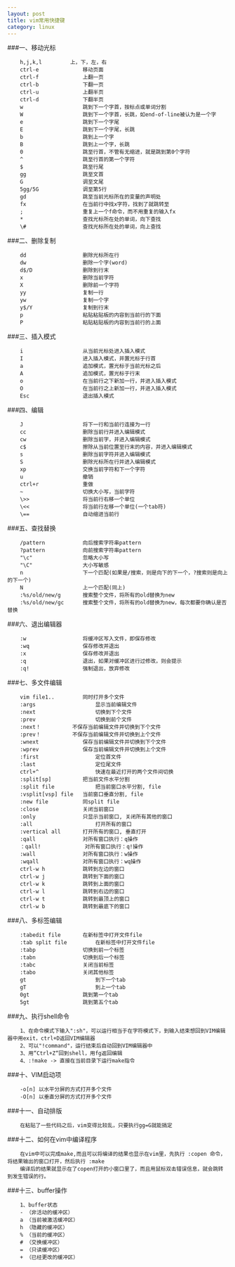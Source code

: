 ```yaml
---
layout: post
title: vim常用快捷键
category: linux
---
```




###一、移动光标

		h,j,k,l   		上，下，左，右
		ctrl-e      		移动页面
		ctrl-f         		上翻一页
		ctrl-b         		下翻一页
		ctrl-u         		上翻半页
		ctrl-d         		下翻半页
		w             		跳到下一个字首，按标点或单词分割
		W            		跳到下一个字首，长跳，如end-of-line被认为是一个字
		e             		跳到下一个字尾
		E             		跳到下一个字尾，长跳
		b             		跳到上一个字
		B             		跳到上一个字，长跳
		0             		跳至行首，不管有无缩进，就是跳到第0个字符
		^             		跳至行首的第一个字符
		$            		跳至行尾
		gg             		跳至文首
		G           		调至文尾
		5gg/5G      		调至第5行
		gd             		跳至当前光标所在的变量的声明处
		fx             		在当前行中找x字符，找到了就跳转至
		;             		重复上一个f命令，而不用重复的输入fx
		*            		查找光标所在处的单词，向下查找
		\#             		查找光标所在处的单词，向上查找

###二、删除复制


		dd             		删除光标所在行
		dw          		删除一个字(word)
		d$/D        		删除到行末
		x           		删除当前字符
		X             		删除前一个字符
		yy             		复制一行
		yw             		复制一个字
		y$/Y         		复制到行末
		p             		粘贴粘贴板的内容到当前行的下面
		P             		粘贴粘贴板的内容到当前行的上面

###三、插入模式


		i             		从当前光标处进入插入模式
		I             		进入插入模式，并置光标于行首
		a             		追加模式，置光标于当前光标之后
		A             		追加模式，置光标于行末
		o             		在当前行之下新加一行，并进入插入模式
		O             		在当前行之上新加一行，并进入插入模式
		Esc         		退出插入模式

###四、编辑

		J             		将下一行和当前行连接为一行
		cc            		删除当前行并进入编辑模式
		cw             		删除当前字，并进入编辑模式
		c$             		擦除从当前位置至行末的内容，并进入编辑模式
		s             		删除当前字符并进入编辑模式
		S             		删除光标所在行并进入编辑模式
		xp             		交换当前字符和下一个字符
		u             		撤销
		ctrl+r         		重做
		~             		切换大小写，当前字符
		\>>             	将当前行右移一个单位
		\<<          		将当前行左移一个单位(一个tab符)
		\==            		自动缩进当前行

###五、查找替换

		/pattern     		向后搜索字符串pattern
		?pattern     		向前搜索字符串pattern
		"\c" 				忽略大小写
		"\C" 				大小写敏感
		n             		下一个匹配(如果是/搜索，则是向下的下一个，?搜索则是向上的下一个)
		N             		上一个匹配(同上)
		:%s/old/new/g      	搜索整个文件，将所有的old替换为new
		:%s/old/new/gc     	搜索整个文件，将所有的old替换为new，每次都要你确认是否替换

###六、退出编辑器

		:w            		将缓冲区写入文件，即保存修改
		:wq         		保存修改并退出
		:x             		保存修改并退出
		:q             		退出，如果对缓冲区进行过修改，则会提示
		:q!         		强制退出，放弃修改

###七、多文件编辑

		vim file1.. 		同时打开多个文件
		:args       			显示当前编辑文件
		:next       			切换到下个文件
		:prev       			切换到前个文件
		:next！     		不保存当前编辑文件并切换到下个文件
		:prev！     		不保存当前编辑文件并切换到上个文件
		:wnext      		保存当前编辑文件并切换到下个文件
		:wprev      		保存当前编辑文件并切换到上个文件
		:first      			定位首文件
		:last       			定位尾文件
		ctrl+^      			快速在最近打开的两个文件间切换
		:split[sp]  		把当前文件水平分割
		:split file 			把当前窗口水平分割, file
		:vsplit[vsp] file 	当前窗口垂直分割, file
		:new file    		同split file
		:close       		关闭当前窗口
		:only        		只显示当前窗口, 关闭所有其他的窗口
		:all         			打开所有的窗口
		:vertical all		打开所有的窗口, 垂直打开
		:qall         		对所有窗口执行：q操作
		：qall!        		对所有窗口执行：q!操作
		:wall         		对所有窗口执行：w操作
		:wqall         		对所有窗口执行：wq操作
		ctrl-w h     		跳转到左边的窗口
		ctrl-w j     		跳转到下面的窗口
		ctrl-w k     		跳转到上面的窗口
		ctrl-w l     		跳转到右边的窗口
		ctrl-w t     		跳转到最顶上的窗口
		ctrl-w b     		跳转到最底下的窗口

###八、多标签编辑

		:tabedit file 		在新标签中打开文件file
		:tab split file 		在新标签中打开文件file
		:tabp         		切换到前一个标签
		:tabn         		切换到后一个标签
		:tabc          		关闭当前标签
		:tabo          		关闭其他标签
		gt            			到下一个tab
		gT            			到上一个tab
		0gt           		跳到第一个tab
		5gt           		跳到第五个tab

###九、执行shell命令

		1、在命令模式下输入":sh"，可以运行相当于在字符模式下，到输入结束想回到VIM编辑器中用exit，ctrl+D返回VIM编辑器
		2、可以"!command"，运行结束后自动回到VIM编辑器中
		3、用“Ctrl+Z“回到shell，用fg返回编辑
		4、:!make -> 直接在当前目录下运行make指令

###十、VIM启动项

		-o[n] 以水平分屏的方式打开多个文件
		-O[n] 以垂直分屏的方式打开多个文件

###十一、自动排版

		在粘贴了一些代码之后，vim变得比较乱，只要执行gg=G就能搞定

###十二、如何在vim中编译程序

		在vim中可以完成make,而且可以将编译的结果也显示在vim里，先执行 :copen 命令，将结果输出的窗口打开，然后执行 :make
		编译后的结果就显示在了copen打开的小窗口里了，而且用鼠标双击错误信息，就会跳转到发生错误的行。

###十三、buffer操作

		1、buffer状态
		- （非活动的缓冲区）
		a （当前被激活缓冲区）
		h （隐藏的缓冲区）
		% （当前的缓冲区）
		# （交换缓冲区）
		= （只读缓冲区）
		+ （已经更改的缓冲区）

